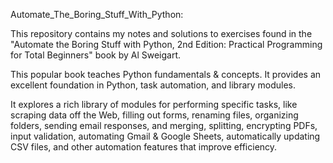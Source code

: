 Automate_The_Boring_Stuff_With_Python:

This repository contains my notes and solutions to exercises found in the "Automate the Boring Stuff with Python, 2nd Edition: Practical Programming for Total Beginners" book by  Al Sweigart. 

This popular book teaches Python fundamentals &amp; concepts.  It provides an excellent foundation in Python, task automation, and library modules. 

It explores a rich library of modules for performing specific tasks, like scraping data off the Web, filling out forms, renaming files, organizing folders, sending email responses, and merging, splitting, encrypting PDFs, input validation, automating Gmail & Google Sheets, automatically updating CSV files, and other automation features that improve efficiency.
